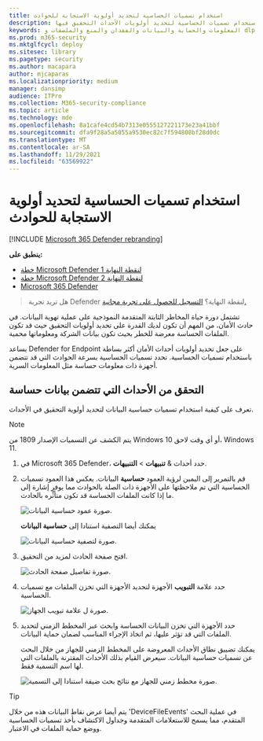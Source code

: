 ```yaml
---
title: استخدام تسميات الحساسية لتحديد أولوية الاستجابة للحوادث
description: تعرف على كيفية استخدام تسميات الحساسية لتحديد أولويات الأحداث التحقيق فيها
keywords: المعلومات والحماية والبيانات والفقدان والمنع والملصقات و dlp والحادثة والتحري والتحري
ms.prod: m365-security
ms.mktglfcycl: deploy
ms.sitesec: library
ms.pagetype: security
ms.author: macapara
author: mjcaparas
ms.localizationpriority: medium
manager: dansimp
audience: ITPro
ms.collection: M365-security-compliance
ms.topic: article
ms.technology: mde
ms.openlocfilehash: 8a1cafe4cd54b7313e0555127221173e23a41bbf
ms.sourcegitcommit: dfa9f28a5a5055a9530ec82c7f594808bf28d0dc
ms.translationtype: MT
ms.contentlocale: ar-SA
ms.lasthandoff: 11/29/2021
ms.locfileid: "63569922"
---
```

# <a name="use-sensitivity-labels-to-prioritize-incident-response"></a>استخدام تسميات الحساسية لتحديد أولوية الاستجابة للحوادث

[!INCLUDE [Microsoft 365 Defender rebranding](../../includes/microsoft-defender.md)]

**ينطبق على:**
- [خطة Microsoft Defender لنقطة النهاية 1](https://go.microsoft.com/fwlink/p/?linkid=2154037)
- [خطة Microsoft Defender لنقطة النهاية 2](https://go.microsoft.com/fwlink/p/?linkid=2154037)
- [Microsoft 365 Defender](https://go.microsoft.com/fwlink/?linkid=2118804)

> هل تريد تجربة Defender لنقطة النهاية؟ [التسجيل للحصول على تجربة مجانية.](https://signup.microsoft.com/create-account/signup?products=7f379fee-c4f9-4278-b0a1-e4c8c2fcdf7e&ru=https://aka.ms/MDEp2OpenTrial?ocid=docs-wdatp-exposedapis-abovefoldlink)

تشتمل دورة حياة المخاطر الثابتة المتقدمة النموذجية على عملية تهوية البيانات. في حادث الأمان، من المهم أن تكون لديك القدرة على تحديد أولويات التحقيق حيث قد تكون الملفات الحساسة معرضة للخطر بحيث تكون بيانات الشركة ومعلوماتها محمية.

يساعد Defender for Endpoint على جعل تحديد أولويات أحداث الأمان أكثر بساطة باستخدام تسميات الحساسية. تحدد تسميات الحساسية بسرعة الحوادث التي قد تتضمن أجهزة ذات معلومات حساسة مثل المعلومات السرية.

## <a name="investigate-incidents-that-involve-sensitive-data"></a>التحقق من الأحداث التي تتضمن بيانات حساسة

تعرف على كيفية استخدام تسميات حساسية البيانات لتحديد أولوية التحقيق في الأحداث.

> [!NOTE]
> يتم الكشف عن التسميات الإصدار 1809 من Windows 10 أو أي وقت لاحق، Windows 11.

1. في Microsoft 365 Defender، حدد أحداث & **تنبيهات** \> **التنبيهات**.

2. قم بالتمرير إلى اليمين لرؤية العمود **حساسية** البيانات. يعكس هذا العمود تسميات الحساسية التي تم ملاحظتها على الأجهزة ذات الصلة بالحوادث مما يوفر إشارة إلى ما إذا كانت الملفات الحساسة قد تكون متأثِّره بالحادث.

    ![صورة عمود حساسية البيانات.](images/data-sensitivity-column.png)

    يمكنك أيضا التصفية استنادا إلى **حساسية البيانات**

    ![صورة لتصفية حساسية البيانات.](images/data-sensitivity-filter.png)

3. افتح صفحة الحادث لمزيد من التحقيق.

    ![صورة تفاصيل صفحة الحادث.](images/incident-page.png)

4. حدد علامة **التبويب** الأجهزة لتحديد الأجهزة التي تخزن الملفات مع تسميات الحساسية.

    ![صورة ل علامة تبويب الجهاز.](images/investigate-devices-tab.png)

5. حدد الأجهزة التي تخزن البيانات الحساسة وابحث عبر المخطط الزمني لتحديد الملفات التي قد تؤثر عليها، ثم اتخاذ الإجراء المناسب لضمان حماية البيانات.

   يمكنك تضييق نطاق الأحداث المعروضة على المخطط الزمني للجهاز من خلال البحث عن تسميات حساسية البيانات. سيعرض القيام بذلك الأحداث المقترنة بالملفات التي لها اسم التسمية فقط.

    ![صورة مخطط زمني للجهاز مع نتائج بحث ضيقة استنادا إلى التسمية.](images/machine-timeline-labels.png)

> [!TIP]
> يتم أيضا عرض نقاط البيانات هذه من خلال 'DeviceFileEvents' في عملية البحث المتقدم، مما يسمح للاستعلامات المتقدمة وجداول الاكتشاف بأخذ تسميات الحساسية ووضع حماية الملفات في الاعتبار.
